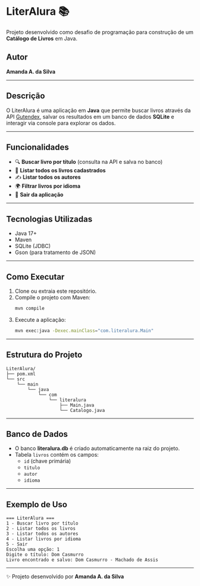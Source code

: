 # LiterAlura 📚

Projeto desenvolvido como desafio de programação para construção de um **Catálogo de Livros** em Java.

## Autor
**Amanda A. da Silva**

---

## Descrição
O LiterAlura é uma aplicação em **Java** que permite buscar livros através da API [Gutendex](https://gutendex.com/), salvar os resultados em um banco de dados **SQLite** e interagir via console para explorar os dados.

---

## Funcionalidades
- 🔍 **Buscar livro por título** (consulta na API e salva no banco)
- 📖 **Listar todos os livros cadastrados**
- ✍️ **Listar todos os autores**
- 🌍 **Filtrar livros por idioma**
- 🚪 **Sair da aplicação**

---

## Tecnologias Utilizadas
- Java 17+
- Maven
- SQLite (JDBC)
- Gson (para tratamento de JSON)

---

## Como Executar
1. Clone ou extraia este repositório.
2. Compile o projeto com Maven:
   ```bash
   mvn compile
   ```
3. Execute a aplicação:
   ```bash
   mvn exec:java -Dexec.mainClass="com.literalura.Main"
   ```

---

## Estrutura do Projeto
```
LiterAlura/
├── pom.xml
└── src
    └── main
        └── java
            └── com
                └── literalura
                    ├── Main.java
                    └── Catalogo.java
```

---

## Banco de Dados
- O banco **literalura.db** é criado automaticamente na raiz do projeto.
- Tabela `livros` contém os campos:
  - `id` (chave primária)
  - `titulo`
  - `autor`
  - `idioma`

---

## Exemplo de Uso
```
=== LiterAlura ===
1 - Buscar livro por título
2 - Listar todos os livros
3 - Listar todos os autores
4 - Listar livros por idioma
5 - Sair
Escolha uma opção: 1
Digite o título: Dom Casmurro
Livro encontrado e salvo: Dom Casmurro - Machado de Assis
```

---

✨ Projeto desenvolvido por **Amanda A. da Silva**
